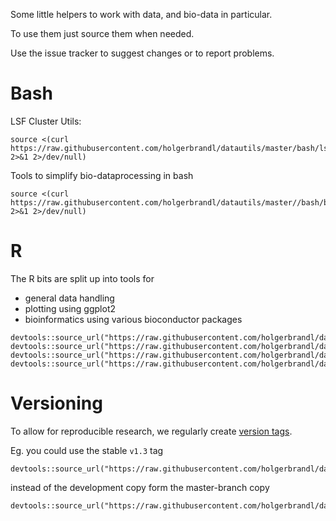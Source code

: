Some little helpers to work with data, and bio-data in particular.

To use them just source them when needed.

Use the issue tracker to suggest changes or to report problems.

Bash
===

LSF Cluster Utils:
```
source <(curl https://raw.githubusercontent.com/holgerbrandl/datautils/master/bash/lsf_utils.sh 2>&1 2>/dev/null)
```

Tools to simplify bio-dataprocessing in bash
```
source <(curl https://raw.githubusercontent.com/holgerbrandl/datautils/master//bash/bioinfo_utils.sh 2>&1 2>/dev/null)
```


R
===

The R bits are split up into tools for
* general data handling
* plotting using ggplot2
* bioinformatics using various bioconductor packages

```
devtools::source_url("https://raw.githubusercontent.com/holgerbrandl/datautils/master/R/core_commons.R")
devtools::source_url("https://raw.githubusercontent.com/holgerbrandl/datautils/master/R/ggplot_commons.R")
devtools::source_url("https://raw.githubusercontent.com/holgerbrandl/datautils/master/R/bio/bioinfo_commons.R")
devtools::source_url("https://raw.githubusercontent.com/holgerbrandl/datautils/master/R/datatable_commons.R")
```

Versioning
===

To allow for reproducible research, we regularly create [version tags](https://github.com/holgerbrandl/datautils/releases).

Eg. you could use the stable `v1.3` tag

```
devtools::source_url("https://raw.githubusercontent.com/holgerbrandl/datautils/v1.3/R/core_commons.R")
```

instead of the development copy form the master-branch copy

```
devtools::source_url("https://raw.githubusercontent.com/holgerbrandl/datautils/master/R/datatable_commons.R")
```
